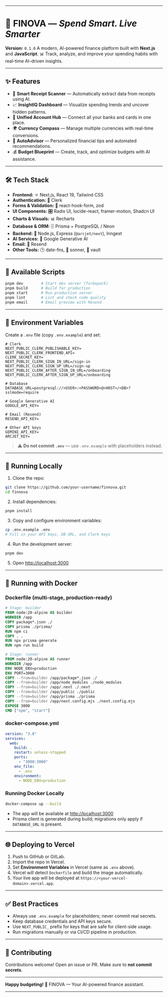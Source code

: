 
---

# 💸 **FINOVA** — *Spend Smart. Live Smarter*

**Version:** `0.1.0`
A modern, AI-powered finance platform built with **Next.js** and **JavaScript**.
📊 Track, analyze, and improve your spending habits with real-time AI-driven insights.

---

## ✨ Features

* 🧾 **Smart Receipt Scanner** — Automatically extract data from receipts using AI.
* 📈 **InsightIQ Dashboard** — Visualize spending trends and uncover hidden patterns.
* 🏦 **Unified Account Hub** — Connect all your banks and cards in one place.
* 🌍 **Currency Compass** — Manage multiple currencies with real-time conversions.
* 🤖 **AutoAdvisor** — Personalized financial tips and automated recommendations.
* 💰 **Budget Blueprint** — Create, track, and optimize budgets with AI assistance.

---

## 🛠 Tech Stack

* **Frontend:** ⚛️ Next.js, React 19, Tailwind CSS
* **Authentication:** 🔐 Clerk
* **Forms & Validation:** 📝 react-hook-form, zod
* **UI Components:** 🎛 Radix UI, lucide-react, framer-motion, Shadcn UI
* **Charts & Visuals:** 📊 Recharts
* **Database & ORM:** 🗄 Prisma + PostgreSQL / Neon
* **Backend:** 🧩 Node.js, Express (`@arcjet/next`), Inngest
* **AI Services:** 🧠 Google Generative AI
* **Email:** 📧 Resend
* **Other Tools:** 🕒 date-fns, 🔔 sonner, 🔐 vault

---

## 🧪 Available Scripts

```bash
pnpm dev        # Start dev server (Turbopack)
pnpm build      # Build for production
pnpm start      # Run production server
pnpm lint       # Lint and check code quality
pnpm email      # Email preview with Resend
```

---

## 🔐 Environment Variables

Create a `.env` file (copy `.env.example`) and set:

```env
# Clerk
NEXT_PUBLIC_CLERK_PUBLISHABLE_KEY=
NEXT_PUBLIC_CLERK_FRONTEND_API=
CLERK_SECRET_KEY=
NEXT_PUBLIC_CLERK_SIGN_IN_URL=/sign-in
NEXT_PUBLIC_CLERK_SIGN_UP_URL=/sign-up
NEXT_PUBLIC_CLERK_AFTER_SIGN_IN_URL=/onboarding
NEXT_PUBLIC_CLERK_AFTER_SIGN_UP_URL=/onboarding

# Database
DATABASE_URL=postgresql://<USER>:<PASSWORD>@<HOST>/<DB>?sslmode=require

# Google Generative AI
GOOGLE_API_KEY=

# Email (Resend)
RESEND_API_KEY=

# Other API keys
GEMINI_API_KEY=
ARCJET_KEY=
```

> ⚠️ **Do not commit `.env`** — use `.env.example` with placeholders instead.

---

## 🚀 Running Locally

1. Clone the repo:

```bash
git clone https://github.com/your-username/finnova.git
cd finnova
```

2. Install dependencies:

```bash
pnpm install
```

3. Copy and configure environment variables:

```bash
cp .env.example .env
# Fill in your API keys, DB URL, and Clerk keys
```

4. Run the development server:

```bash
pnpm dev
```

5. Open [http://localhost:3000](http://localhost:3000)

---

## 🐳 Running with Docker

### Dockerfile (multi-stage, production-ready)

```dockerfile
# Stage: builder
FROM node:20-alpine AS builder
WORKDIR /app
COPY package*.json ./
COPY prisma ./prisma/
RUN npm ci
COPY . .
RUN npx prisma generate
RUN npm run build

# Stage: runner
FROM node:20-alpine AS runner
WORKDIR /app
ENV NODE_ENV=production
ENV PORT=3000
COPY --from=builder /app/package*.json ./
COPY --from=builder /app/node_modules ./node_modules
COPY --from=builder /app/.next ./.next
COPY --from=builder /app/public ./public
COPY --from=builder /app/prisma ./prisma
COPY --from=builder /app/next.config.mjs ./next.config.mjs
EXPOSE 3000
CMD ["npm", "start"]
```

### docker-compose.yml

```yaml
version: "3.8"
services:
  web:
    build: .
    restart: unless-stopped
    ports:
      - "3000:3000"
    env_file:
      - .env
    environment:
      - NODE_ENV=production
```

### Running Docker Locally

```bash
docker-compose up --build
```

* The app will be available at [http://localhost:3000](http://localhost:3000)
* Prisma client is generated during build; migrations only apply if `DATABASE_URL` is present.

---

## 🌐 Deploying to Vercel

1. Push to GitHub or GitLab.
2. Import the repo in Vercel.
3. Set **Environment Variables** in Vercel (same as `.env` above).
4. Vercel will detect `Dockerfile` and build the image automatically.
5. Your live app will be deployed at `https://<your-vercel-domain>.vercel.app`.

---

## ✅ Best Practices

* Always use `.env.example` for placeholders; never commit real secrets.
* Keep database credentials and API keys secure.
* Use `NEXT_PUBLIC_` prefix for keys that are safe for client-side usage.
* Run migrations manually or via CI/CD pipeline in production.

---

## 🤝 Contributing

Contributions welcome! Open an issue or PR.
Make sure to **not commit secrets**.

---

**Happy budgeting!** 💚
FINOVA — Your AI-powered finance assistant.

---
